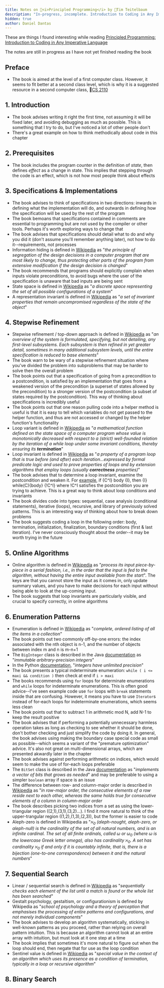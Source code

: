 ```yaml
---
title: Notes on 📕<i>Principled Programming</i> by 🐻Tim Teitelbaum
description: "In-progress, incomplete. Introduction to Coding in Any Imperative Language"
hidden: true
author: Daniel Dantas
---
```


These are things I found interesting while reading [Principled Programming: Introduction to Coding in Any Imperative Language](https://www.cs.cornell.edu/info/people/tt/Principled_Programming.html)

The notes are still in progress as I have not yet finished reading the book

## Preface
- The book is aimed at the level of a first computer class. However, it seems to fit better at a second class level, which is why it is a suggested resource in a second computer class, 🐻[CS 2110](https://www.cs.cornell.edu/courses/cs2110/2025sp/resources.html)

## 1. Introduction
- The book advises writing it right the first time, not assuming it will be fixed later, and avoiding debugging as much as possible. This is something that I try to do, but I've noticed a lot of other people don't
- There's a great example on how to think methodically about code in this chapter

## 2. Prerequisites
- The book includes the program counter in the definition of _state_, then defines _effect_ as a change in state. This implies that stepping through the code is an effect, which is not how most people think about effects

## 3. Specifications & Implementations
- The book advises to think of specifications in two directions: inwards in defining what the implementation will do, and outwards in defining how the specification will be used by the rest of the program
- The book bemoans that specifications contained in comments are essential to programming but are not used by the compiler or other tools. Perhaps it's worth exploring ways to change that
- The book advises that specifications should detail what to do and why you did it (don't assume you'll remember anything later), not how to do it--requirements, not processes
- Information hiding is defined in [Wikipedia](https://en.wikipedia.org/wiki/Information_hiding) as "_the principle of segregation of the design decisions in a computer program that are most likely to change, thus protecting other parts of the program from extensive modification if the design decision is changed_"
- The book recommends that programs should explicitly complain when inputs violate preconditions, to avoid bugs where the user of the specification is unaware that bad inputs are being sent 
- State space is defined in [Wikipedia](https://en.wikipedia.org/wiki/State_space_(computer_science)) as "_a discrete space representing the set of all possible configurations of a system_"
- A representation invariant is defined in [Wikipedia](https://en.wikipedia.org/wiki/Class_invariant) as "_a set of invariant properties that remain uncompromised regardless of the state of the object_"

## 4. Stepwise Refinement
- Stepwise refinement / top-down approach is defined in [Wikipedia](https://en.wikipedia.org/wiki/Bottom-up_and_top-down_design) as "_an overview of the system is formulated, specifying, but not detailing, any first-level subsystems. Each subsystem is then refined in yet greater detail, sometimes in many additional subsystem levels, until the entire specification is reduced to base elements_"
- The book warn to be wary of a stepwise refinement situation where you've divided the problem into subproblems that may be harder to solve then the overall problem
- The book points out that a specification of going from a precondition to a postcondition, is satisfied by an implementation that goes from a weakened version of the precondition (a superset of states allowed by the precondition) to a stronger version of the postcondition (a subset of states required by the postcondition). This way of thinking about specifications is incredibly useful
- The book points out that one reason pulling code into a helper method is useful is that it is easy to tell which variables do not get passed to  the helper function, and thus are not accessed or changed by the helper function's functionality
- Loop variant is defined in [Wikipedia](https://en.wikipedia.org/wiki/Loop_variant) as "_a mathematical function defined on the state space of a computer program whose value is monotonically decreased with respect to a (strict) well-founded relation by the iteration of a while loop under some invariant conditions, thereby ensuring its **termination**_"
- Loop invariant is defined in [Wikipedia](https://en.wikipedia.org/wiki/Loop_invariant) as "_a property of a program loop that is true before (and after) each iteration...expressed by formal predicate logic and used to prove properties of loops and by extension algorithms that employ loops (usually **correctness** properties)_"
- The book advises that to determine a loop invariant, examine the postcondition and weaken it. For [example](https://en.wikipedia.org/wiki/Loop_invariant#Floyd%E2%80%93Hoare_logic), if {C^I} body {I}, then {I} while(C){body} {!C^I} where !C^I satisfies the postcondition you are trying to achieve. This is a great way to think about loop conditions and invariants
- The book divides code into types: sequential, case analysis (conditional statements), iterative (loops), recursive, and library of previously solved patterns. This is an interesting way of thinking about how to break down problems
- The book suggests coding a loop in the following order: body, termination, initialization, finalization, boundary conditions (first & last iteration). I've never consciously thought about the order--it may be worth trying in the future

## 5. Online Algorithms
- Online algorithm is defined in [Wikipedia](https://en.wikipedia.org/wiki/Online_algorithm) as "_process its input piece-by-piece in a serial fashion, i.e., in the order that the input is fed to the algorithm, without having the entire input available from the start_". The keys are that you cannot store the input as it comes in, only update summary values, and you have to make decisions for each input without being able to look at the up-coming input.
- The book suggests that loop invariants are particularly visible, and crucial to specify correctly, in online algorithms

## 6. Enumeration Patterns
- Enumeration is defined in [Wikipedia](https://en.wikipedia.org/wiki/Enumeration) as "_complete, ordered listing of all the items in a collection_"
- The book points out two commonly off-by-one errors: the index associated with the nth object is n-1, and the number of objects between index m and n is m-n+1
- The `BigInteger` class is described in the Java [documentation](https://docs.oracle.com/en/java/javase/24/docs/api/java.base/java/math/BigInteger.html) as "_immutable arbitrary-precision integers_"
- In the Python [documentation](https://docs.python.org/3/library/stdtypes.html#numeric-types-int-float-complex), "_integers have unlimited precision_"
- The book presents a typical indeterminate enumeration: `while ( i <= maxi && condition )` then check at end if `i > maxi`
- The books recommends using `for` loops for determinate enumerations and `while` loops for indeterminate enumerations. This is often good advice--I've seen example code use `for` loops with `break` statements inside that are confusing. However, it means you have to use `Iterator`s instead of for-each loops for indeterminate enumerations, which seems less clean
- The book points out that to subtract 1 in arithmetic mod N, add N-1 to keep the result positive
- The book advises that if performing a potentially unnecessary harmless operation takes as long as checking to see whether it should be done, don't bother checking and just simplify the code by doing it. In general, the book advises using making the boundary case special code as small as possible--which seems a variant of the "premature optimization" advice. It's also not great on multi-dimensional arrays, which are presented akwardly later in the chapter
- The book advises against performing arithmetic on indices, which would seem to make the use of for-each loops preferable
- The `BitSet` class is described in the Java [documentation](https://docs.oracle.com/en/java/javase/24/docs/api/java.base/java/util/BitSet.html) as "_implements a vector of bits that grows as needed_" and may be preferable to using a simpler `boolean` array if space is an issue
- The difference between row- and column-major order is described in [Wikipedia](https://en.wikipedia.org/wiki/Row-_and_column-major_order) as "_in row-major order, the consecutive elements of a row reside next to each other, whereas the same holds true for consecutive elements of a column in column-major order_
- The book describes picking two indices from a set as using the lower-triangular region ((2,1),(3,1),(3,2)...). I find it more natural to think of the upper-trangular region ((1,2),(1,3),(2,3)), but the former is easier to code
- Aleph-zero is defined in Wikipedia as "_ℵ<sub>0</sub> (aleph-nought, aleph-zero, or aleph-null) is the cardinality of the set of all natural numbers, and is an infinite cardinal. The set of all finite ordinals, called ω or ω<sub>0</sub> (where ω is the lowercase Greek letter omega), also has cardinality ℵ<sub>0</sub>. A set has cardinality ℵ<sub>0</sub> if and only if it is countably infinite, that is, there is a bijection (one-to-one correspondence) between it and the natural numbers_"

## 7. Sequential Search
- Linear / sequential search is defined in [Wikipedia](https://en.wikipedia.org/wiki/Linear_search) as "_sequentially checks each element of the list until a match is found or the whole list has been searched_"
- Gestalt psychology, gestaltism, or configurationism is defined by Wikipedia as "_school of psychology and a theory of perception that emphasises the processing of entire patterns and configurations, and not merely individual components_"
- The book advises to develop an algorithm systematically, sticking in well-known patterns as you proceed, rather than relying on overall pattern intuition. This is because an algorithm cannot look at an entire array with intuition, but must look at it one step at a time
- The book implies that sometimes it's more natural to figure out when the loop should end, then negate that for use as the loop condition
- Sentinel value is defined in [Wikipedia](https://en.wikipedia.org/wiki/Sentinel_value) as "_special value in the context of an algorithm which uses its presence as a condition of termination, typically in a loop or recursive algorithm_"

## 8. Binary Search



